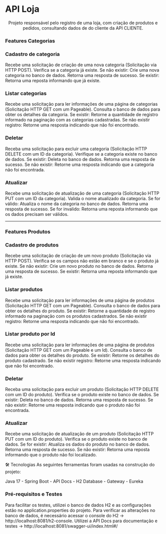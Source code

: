 # API Loja
<p align="center">Projeto responsável pelo registro de uma loja, com criação de produtos e pedidos, consultando dados de do cliente da API CLIENTE.</p>

### Features Categorias

### Cadastro de categoria
Recebe uma solicitação de criação de uma nova categoria (Solicitação via HTTP POST). Verifica se a categoria já existe. 
Se não existir: Crie uma nova categoria no banco de dados. 
Retorna uma resposta de sucesso. 
Se existir: Retorna uma reposta informando que já existe.

### Listar categorias
Recebe uma solicitação para ler informações de uma página de categorias (Solicitação HTTP GET com um Pageable). Consulta o banco de dados para obter os detalhes da categoria. Se existir: Retorne a quantidade de registro informado na paginação com as categorias cadastradas. Se não existir registro: Retorne uma resposta indicando que não foi encontrado.

### Deletar
Receba uma solicitação para excluir uma categoria (Solicitação HTTP DELETE com um ID da categoria). Verifique se a categoria existe no banco de dados. Se existir: Deleta no banco de dados. Retorna uma resposta de sucesso. Se não existir: Retorne uma resposta indicando que a categoria não foi encontrada.

### Atualizar
Recebe uma solicitação de atualização de uma categoria (Solicitação HTTP PUT com um ID da categoria). Valida o nome atualizado da categoria. Se for válido: Atualiza o nome da categoria no banco de dados. Retorna uma resposta de sucesso. Se for invalido: Retorna uma reposta informando que os dados precisam ser válidos.

-----------------------------------------------------------------------------------------------------------------------------------------------------------

### Features Produtos

### Cadastro de produtos
Recebe uma solicitação de criação de um novo produto (Solicitação via HTTP POST). Verifica se os campos não estão em branco e se o produto já existe. 
Se não existir: Crie um novo produto no banco de dados. 
Retorna uma resposta de sucesso. 
Se existir: Retorna uma reposta informando que já existe.

### Listar produtos
Recebe uma solicitação para ler informações de uma página de produtos (Solicitação HTTP GET com um Pageable). Consulta o banco de dados para obter os detalhes do produto. 
Se existir: Retorne a quantidade de registro informado na paginação com os produtos cadastrados. Se não existir registro: Retorne uma resposta indicando que não foi encontrado.

### Listar produto por Id
Recebe uma solicitação para ler informações de uma página de produtos (Solicitação HTTP GET com um Pageable e um Id). Consulta o banco de dados para obter os detalhes do produto. 
Se existir: Retorne os detalhes do produto cadastrado. Se não existir registro: Retorne uma resposta indicando que não foi encontrado.

### Deletar
Receba uma solicitação para excluir um produto (Solicitação HTTP DELETE com um ID do produto). Verifica se o produto existe no banco de dados. Se existir: Deleta no banco de dados. Retorna uma resposta de sucesso. Se não existir: Retorne uma resposta indicando que o produto não foi encontrada.

### Atualizar
Recebe uma solicitação de atualização de um produto (Solicitação HTTP PUT com um ID do produto). Verifica se o produto existe no banco de dados. Se for existir: Atualiza os dados do produto no banco de dados. Retorna uma resposta de sucesso. Se não existir: Retorna uma reposta informando que o produto não foi localizado.


🛠 Tecnologias
As seguintes ferramentas foram usadas na construção do projeto:

Java 17 - Spring Boot - API Docs - H2 Database - Gateway - Eureka

### Pré-requisitos e Testes
Para facilitar os testes, utilizei o banco de dados H2 e as configurações estão no application.properties do projeto. Para verificar as alterações no banco de dados, é necessário acessar o console do H2 -> http://localhost:8081/h2-console. Utilizei a API Docs para documentação e testes -> http://localhost:8081/swagger-ui/index.html#/
